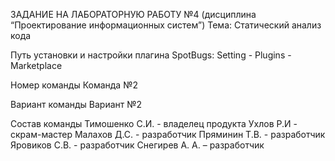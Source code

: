 ЗАДАНИЕ НА ЛАБОРАТОРНУЮ РАБОТУ №4 (дисциплина “Проектирование информационных систем”) Тема: Статический анализ кода

Путь установки и настройки плагина SpotBugs:
Setting - Plugins - Marketplace

Номер команды
Команда №2

Вариант команды
Вариант №2

Состав команды
Тимошенко С.И. - владелец продукта
Ухлов Р.И - скрам-мастер
Малахов Д.С. - разработчик
Пряминин Т.В. - разработчик
Яровиков С.В. - разработчик
Снегирев А. А. – разработчик
